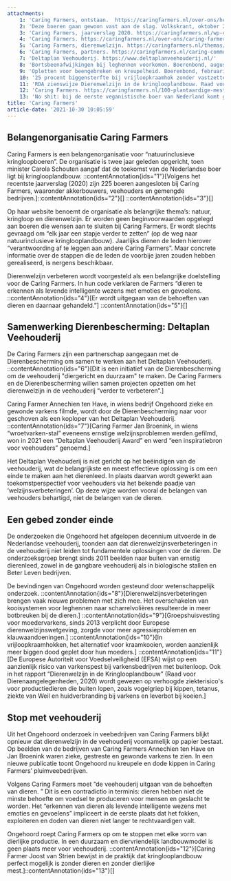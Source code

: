 ```yaml
---
attachments:
    1: 'Caring Farmers, ontstaan.  https://caringfarmers.nl/over-ons/het-ontstaan/'
    2: 'Deze boeren gaan gewoon vast aan de slag. Volkskrant, oktober 2021.  https://www.trouw.nl/duurzaamheid-natuur/deze-boeren-gaan-gewoon-vast-aan-de-slag~bf0cd1f3/'
    3: 'Caring Farmers, jaarverslag 2020. https://caringfarmers.nl/wp-content/uploads/CF-jaarverslag-2020.pdf'
    4: 'Caring Farmers. https://caringfarmers.nl/over-ons/caring-farmers-code/'
    5: 'Caring Farmers, dierenwelzijn. https://caringfarmers.nl/themas/dierenwelzijn/'
    6: 'Caring Farmers, partners. https://caringfarmers.nl/caring-community/partners-aan-het-woord/de-dierenbescherming/ https://www.deltaplanveehouderij.nl/'
    7: 'Deltaplan Veehouderij. https://www.deltaplanveehouderij.nl/'
    8: 'Bortsbeenafwijkingen bij leghennen voorkomen. Boerenbond, augustus 2014.  https://edepot.wur.nl/312883  '
    9: 'Opletten voor beengebreken en kreupelheid. Boerenbond, februari 2010. https://edepot.wur.nl/280387'
    10: '25 procent biggensterfte bij vrijloopkraamhok zonder vastzetten zeugen. Pig Business, april 2019. https://www.pigbusiness.nl/artikel/193151-25-procent-biggensterfte-bij-vrijloopkraamhok-zonder-vastzetten-zeugen/ '
    11: 'RDA zienswijze Dierenwelzijn in de kringlooplandbouw. Raad voor Dierenaangelegenheden, 2020. https://www.rda.nl/publicaties/publicaties/2020/05/06/samenvatting-zienswijze-dierenwelzijn-in-de-kringlooplandbouw   '
    12: 'Caring Farmers. https://caringfarmers.nl/100-plantaardige-mest-kan-dat/  '
    13: 'No shit: bij de eerste veganistische boer van Nederland komt geen kilo dierlijke mest op het land. Volkskrant, mei 2021. https://www.volkskrant.nl/nieuws-achtergrond/no-shit-bij-de-eerste-veganistische-boer-van-nederland-komt-geen-kilo-dierlijke-mest-op-het-land~b51582c0/  '
title: 'Caring Farmers'
article-date: '2021-10-30 10:05:59'
---
```


## Belangenorganisatie Caring Farmers

Caring Farmers is een belangenorganisatie voor “natuurinclusieve kringloopboeren”. De organisatie is twee jaar geleden opgericht, toen minister Carola Schouten aangaf dat de toekomst van de Nederlandse boer ligt bij kringlooplandbouw. ::contentAnnotation{ids="1"}[Volgens het recentste jaarverslag (2020) zijn 225 boeren aangesloten bij Caring Farmers, waaronder akkerbouwers, veehouders en gemengde bedrijven.]::contentAnnotation{ids="2"}[] ::contentAnnotation{ids="3"}[]

Op haar website benoemt de organisatie als belangrijke thema’s: natuur, kringloop en dierenwelzijn. Er worden geen beginvoorwaarden opgelegd aan boeren die wensen aan te sluiten bij Caring Farmers. Er wordt slechts gevraagd om “elk jaar een stapje verder te zetten” (op de weg naar natuurinclusieve kringlooplandbouw). Jaarlijks dienen de leden hierover “verantwoording af te leggen aan andere Caring Farmers”. Maar concrete informatie over de stappen die de leden de voorbije jaren zouden hebben gerealiseerd, is nergens beschikbaar.

Dierenwelzijn verbeteren wordt voorgesteld als een belangrijke doelstelling voor de Caring Farmers. In hun code verklaren de Farmers “dieren te erkennen als levende intelligente wezens met emoties en gevoelens. ::contentAnnotation{ids="4"}[Er wordt uitgegaan van de behoeften van dieren en daarnaar gehandeld.”] ::contentAnnotation{ids="5"}[]

## Samenwerking Dierenbescherming: Deltaplan Veehouderij

De Caring Farmers zijn een partnerschap aangegaan met de Dierenbescherming om samen te werken aan het Deltaplan Veehouderij. ::contentAnnotation{ids="6"}[Dit is een initiatief van de Dierenbescherming om de veehouderij "diergericht en duurzaam" te maken. De Caring Farmers en de Dierenbescherming willen samen projecten opzetten om het dierenwelzijn in de veehouderij “verder te verbeteren”.]

Caring Farmer Annechien ten Have, in wiens bedrijf Ongehoord zieke en gewonde varkens filmde, wordt door de Dierenbescherming naar voor geschoven als een koploper van het Deltaplan Veehouderij. ::contentAnnotation{ids="7"}[Caring Farmer Jan Broenink, in wiens “wroetvarken-stal” eveneens ernstige welzijnsproblemen werden gefilmd, won in 2021 een “Deltaplan Veehouderij Award” en werd “een inspiratiebron voor veehouders” genoemd.]

Het Deltaplan Veehouderij is niet gericht op het beëindigen van de veehouderij, wat de belangrijkste en meest effectieve oplossing is om een einde te maken aan het dierenleed. In plaats daarvan wordt gewerkt aan toekomstperspectief voor veehouders via het bekende paadje van ‘welzijnsverbeteringen’. Op deze wijze worden vooral de belangen van veehouders behartigd, niet de belangen van de dieren.

## Een gebed zonder einde

De onderzoeken die Ongehoord het afgelopen decennium uitvoerde in de Nederlandse veehouderij, toonden aan dat dierenwelzijnsverbeteringen in de veehouderij niet leiden tot fundamentele oplossingen voor de dieren. De onderzoeksgroep brengt sinds 2011 beelden naar buiten van ernstig dierenleed, zowel in de gangbare veehouderij als in biologische stallen en Beter Leven bedrijven.

De bevindingen van Ongehoord worden gesteund door wetenschappelijk onderzoek. ::contentAnnotation{ids="8"}[Dierenwelzijnsverbeteringen brengen vaak nieuwe problemen met zich mee. Het overschakelen van kooisystemen voor leghennen naar scharrelvolières resulteerde in meer botbreuken bij de dieren.] ::contentAnnotation{ids="9"}[Groepshuisvesting voor moedervarkens, sinds 2013 verplicht door Europese dierenwelzijnswetgeving, zorgde voor meer agressieproblemen en klauwaandoeningen.] ::contentAnnotation{ids="10"}[In vrijloopkraamhokken, het alternatief voor kraamkooien, worden aanzienlijk meer biggen dood geplet door hun moeders.] ::contentAnnotation{ids="11"}[De Europese Autoriteit voor Voedselveiligheid (EFSA) wijst op een aanzienlijk risico van varkenspest bij varkensbedrijven met buitenloop. Ook in het rapport “Dierenwelzijn in de Kringlooplandbouw” (Raad voor Dierenaangelegenheden, 2020) wordt gewezen op verhoogde ziekterisico's voor productiedieren die buiten lopen, zoals vogelgriep bij kippen, tetanus, ziekte van Weil en huidverbranding bij varkens en leverbot bij koeien.]

## Stop met veehouderij

Uit het Ongehoord onderzoek in veebedrijven van Caring Farmers blijkt opnieuw dat dierenwelzijn in de veehouderij voornamelijk op papier bestaat. Op beelden van de bedrijven van Caring Farmers Annechien ten Have en Jan Broenink waren zieke, gestreste en gewonde varkens te zien. In een nieuwe publicatie toont Ongehoord nu kreupele en dode kippen in Caring Farmers’ pluimveebedrijven.

Volgens Caring Farmers moet “de veehouderij uitgaan van de behoeften van dieren. ” Dit is een contradictio in terminis: dieren hebben niet de minste behoefte om voedsel te produceren voor mensen en geslacht te worden. Het “erkennen van dieren als levende intelligente wezens met emoties en gevoelens” impliceert in de eerste plaats dat het fokken, exploiteren en doden van dieren niet langer te rechtvaardigen valt.

Ongehoord roept Caring Farmers op om te stoppen met elke vorm van dierlijke productie. In een duurzaam en diervriendelijk landbouwmodel is geen plaats meer voor veehouderij. ::contentAnnotation{ids="12"}[Caring Farmer Joost van Strien bewijst in de praktijk dat kringlooplandbouw perfect mogelijk is zonder dieren en zonder dierlijke mest.]::contentAnnotation{ids="13"}[]
